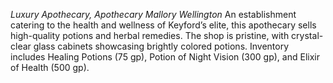 _Luxury Apothecary, Apothecary Mallory Wellington_ 
An establishment catering to the health and wellness of Keyford’s elite, this apothecary sells high-quality potions and herbal remedies. The shop is pristine, with crystal-clear glass cabinets showcasing brightly colored potions. Inventory includes Healing Potions (75 gp), Potion of Night Vision (300 gp), and Elixir of Health (500 gp).